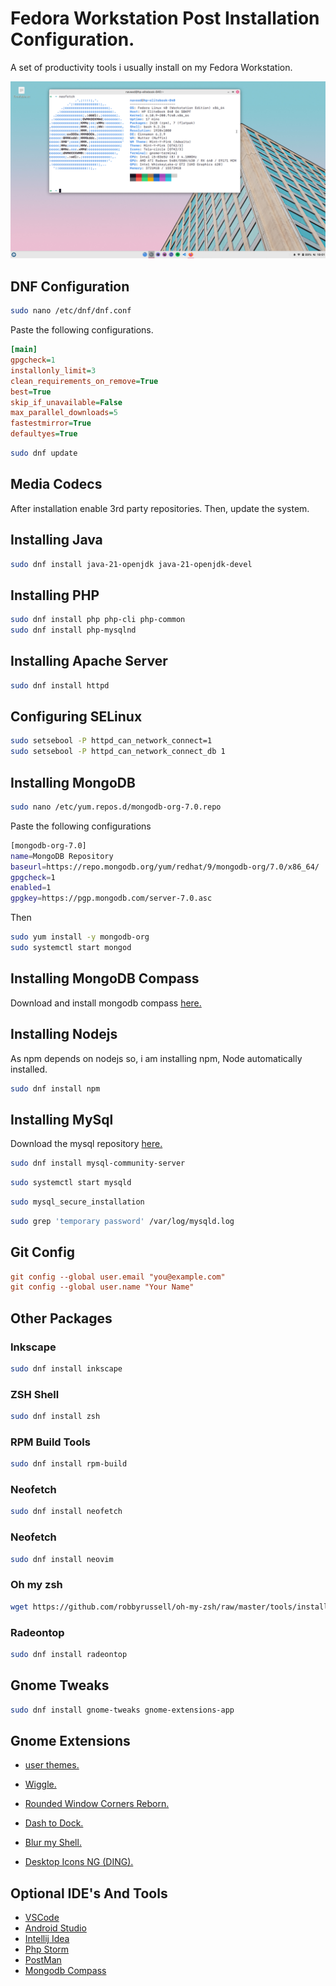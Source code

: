 # Fedora Workstation Post Installation Configuration.

A set of productivity tools i usually install on my Fedora Workstation.

<img src="./preview.png" />

## DNF Configuration

```sh
sudo nano /etc/dnf/dnf.conf
```

Paste the following configurations.

```ini
[main]
gpgcheck=1
installonly_limit=3
clean_requirements_on_remove=True
best=True
skip_if_unavailable=False
max_parallel_downloads=5
fastestmirror=True
defaultyes=True
```

```sh
sudo dnf update
```

## Media Codecs

After installation enable 3rd party repositories. Then, update the system.

## Installing Java

```sh
sudo dnf install java-21-openjdk java-21-openjdk-devel
```

## Installing PHP

```sh
sudo dnf install php php-cli php-common
sudo dnf install php-mysqlnd
```

## Installing Apache Server

```sh
sudo dnf install httpd
```

## Configuring SELinux

```sh
sudo setsebool -P httpd_can_network_connect=1
sudo setsebool -P httpd_can_network_connect_db 1
```

## Installing MongoDB

```sh
sudo nano /etc/yum.repos.d/mongodb-org-7.0.repo
```

Paste the following configurations

```sh
[mongodb-org-7.0]
name=MongoDB Repository
baseurl=https://repo.mongodb.org/yum/redhat/9/mongodb-org/7.0/x86_64/
gpgcheck=1
enabled=1
gpgkey=https://pgp.mongodb.com/server-7.0.asc
```

Then

```sh
sudo yum install -y mongodb-org
sudo systemctl start mongod
```

## Installing MongoDB Compass

Download and install mongodb compass [here.](https://www.mongodb.com/try/download/compass)

## Installing Nodejs

As npm depends on nodejs so, i am installing npm, Node automatically installed.

```sh
sudo dnf install npm
```

## Installing MySql

Download the mysql repository [here.](https://dev.mysql.com/downloads/repo/yum/)

```sh
sudo dnf install mysql-community-server
```

```sh
sudo systemctl start mysqld
```

```sh
sudo mysql_secure_installation
```

```sh
sudo grep 'temporary password' /var/log/mysqld.log
```

## Git Config

```ini
git config --global user.email "you@example.com"
git config --global user.name "Your Name"
```

## Other Packages

### Inkscape

```sh
sudo dnf install inkscape
```

### ZSH Shell

```sh
sudo dnf install zsh
```

### RPM Build Tools

```sh
sudo dnf install rpm-build
```

### Neofetch

```sh
sudo dnf install neofetch
```

### Neofetch

```sh
sudo dnf install neovim
```

### Oh my zsh

```sh
wget https://github.com/robbyrussell/oh-my-zsh/raw/master/tools/install.sh -O - | zsh
```

### Radeontop

```sh
sudo dnf install radeontop
```

## Gnome Tweaks

```sh
sudo dnf install gnome-tweaks gnome-extensions-app
```

## Gnome Extensions

- [user themes.](https://extensions.gnome.org/extension/19/user-themes/)
- [Wiggle.](https://extensions.gnome.org/extension/6784/wiggle/)
- [Rounded Window Corners Reborn.](https://extensions.gnome.org/extension/7048/rounded-window-corners-reborn/)
- [Dash to Dock.](https://extensions.gnome.org/extension/307/dash-to-dock/)
- [Blur my Shell.](https://extensions.gnome.org/extension/3193/blur-my-shell/)

- [Desktop Icons NG (DING).](https://extensions.gnome.org/extension/2087/desktop-icons-ng-ding/)

## Optional IDE's And Tools

- [VSCode](https://code.visualstudio.com/download)
- [Android Studio](https://developer.android.com/studio)
- [Intellij Idea](https://www.jetbrains.com/idea/download)
- [Php Storm](https://www.jetbrains.com/phpstorm/download)
- [PostMan](https://www.postman.com/downloads)
- [Mongodb Compass](https://www.mongodb.com/try/download/compass)
